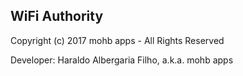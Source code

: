 ## WiFi Authority
Copyright (c) 2017 mohb apps - All Rights Reserved

Developer: Haraldo Albergaria Filho, a.k.a. mohb apps

